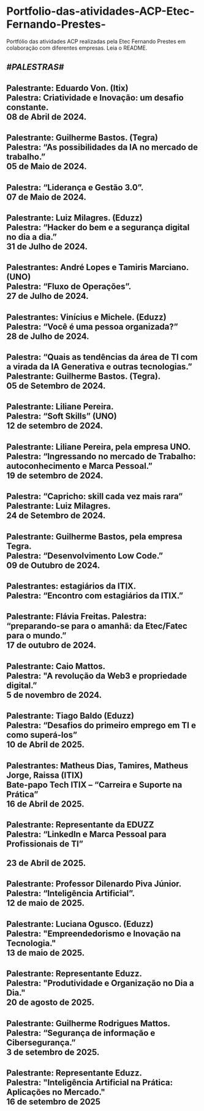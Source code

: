 # Portfolio-das-atividades-ACP-Etec-Fernando-Prestes-
Portfólio das atividades ACP realizadas pela Etec Fernando Prestes em colaboração com diferentes empresas. Leia o README.

*#PALESTRAS#*
-----------------------------------------------------------------------
Palestrante: Eduardo Von. (Itix)<br>
Palestra: Criatividade e Inovação: um desafio constante.<br>
08 de Abril de 2024.<br>
-----------------------------------------------------------------------
Palestrante: Guilherme Bastos. (Tegra)<br>
Palestra: “As possibilidades da IA no mercado de trabalho.”<br>
05 de Maio de 2024.<br>
-----------------------------------------------------------------------
Palestra: “Liderança e Gestão 3.0”.<br>
07 de Maio de 2024.<br>
-----------------------------------------------------------------------
Palestrante: Luiz Milagres. (Eduzz)<br>
Palestra: “Hacker do bem e a segurança digital no dia a dia.”<br>
31 de Julho de 2024.<br>
-----------------------------------------------------------------------
Palestrantes: André Lopes e Tamiris Marciano. (UNO)<br>
Palestra: “Fluxo de Operações”.<br>
27 de Julho de 2024.<br>
-----------------------------------------------------------------------
Palestrantes: Vinícius e Michele. (Eduzz)<br>
Palestra: “Você é uma pessoa organizada?”<br>
28 de Julho de 2024.<br>
-----------------------------------------------------------------------
Palestra: “Quais as tendências da área de TI com a virada da IA Generativa e outras tecnologias.”<br>
Palestrante: Guilherme Bastos. (Tegra).<br>
05 de Setembro de 2024.<br>
-----------------------------------------------------------------------
Palestrante: Liliane Pereira.<br>
Palestra: “Soft Skills” (UNO)<br>
12 de setembro de 2024.<br>
-----------------------------------------------------------------------
Palestrante: Liliane Pereira, pela empresa UNO.<br>
Palestra: “Ingressando no mercado de Trabalho: autoconhecimento e Marca Pessoal.”<br>
19 de setembro de 2024.<br>
-----------------------------------------------------------------------
Palestra: “Capricho: skill cada vez mais rara”<br>
Palestrante: Luiz Milagres.<br>
24 de Setembro de 2024.<br>
-----------------------------------------------------------------------
Palestrante: Guilherme Bastos, pela empresa Tegra.<br>
Palestra: “Desenvolvimento Low Code.”<br>
09 de Outubro de 2024.<br>
-----------------------------------------------------------------------
Palestrantes: estagiários da ITIX.<br>
Palestra: “Encontro com estagiários da ITIX.”<br>
-----------------------------------------------------------------------
Palestrante: Flávia Freitas.
Palestra: “preparando-se para o amanhã: da Etec/Fatec para o mundo.”<br>
17 de outubro de 2024.<br>
-----------------------------------------------------------------------
Palestrante: Caio Mattos.<br>
Palestra: "A revolução da Web3 e propriedade digital.”<br>
5 de novembro de 2024.<br>
-----------------------------------------------------------------------
Palestrante: Tiago Baldo (Eduzz)<br>
Palestra: “Desafios do primeiro emprego em TI e como superá-los”<br>
10 de Abril de 2025.<br>
-----------------------------------------------------------------------
Palestrantes: Matheus Dias, Tamires, Matheus Jorge, Raissa (ITIX)<br>
Bate-papo Tech ITIX – “Carreira e Suporte na Prática”<br>
16 de Abril de 2025.<br>
-----------------------------------------------------------------------
Palestrante: Representante da EDUZZ<br>
Palestra: “LinkedIn e Marca Pessoal para Profissionais de TI”<br>  
23 de Abril de 2025.<br>
-----------------------------------------------------------------------
Palestrante: Professor Dilenardo Piva Júnior.<br>
Palestra: “Inteligência Artificial”.<br>
12 de maio de 2025.<br>
-----------------------------------------------------------------------
Palestrante: Luciana Ogusco. (Eduzz)<br>
Palestra: "Empreendedorismo e Inovação na Tecnologia."<br>
13 de maio de 2025.<br>
-----------------------------------------------------------------------
Palestrante: Representante Eduzz.<br>
Palestra: "Produtividade e Organização no Dia a Dia."<br>
20 de agosto de 2025.<br>
-----------------------------------------------------------------------
Palestrante: Guilherme Rodrigues Mattos.<br>
Palestra: “Segurança de informação e Cibersegurança.”<br>
3 de setembro  de 2025.<br>
-----------------------------------------------------------------------
Palestrante: Representante Eduzz.<br>
Palestra: "Inteligência Artificial na Prática: Aplicações no Mercado."<br>
16 de setembro de 2025<br>
-----------------------------------------------------------------------
